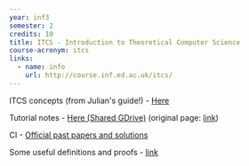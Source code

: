 ```yaml
---
year: inf3
semester: 2
credits: 10
title: ITCS - Introduction to Theoretical Computer Science
course-acronym: itcs
links:
  - name: info
    url: http://course.inf.ed.ac.uk/itcs/
---
```


ITCS concepts (from Julian's guide!) - [Here](https://docs.google.com/document/d/1ju7pc-zGXIov22E25QgsrP9P3fRb4ucKToh_DRIjMuQ/edit?usp=sharing)

Tutorial notes - [Here (Shared GDrive)](https://drive.google.com/folderview?id=0B81_cQATQifefmRpazJSSjUyMjQ0WEs4MEU1VkRjeDBDcXpFVEgtcDJNWFFLNnd5U1JKM0U&usp=sharing) (original page: [link](https://homepages.inf.ed.ac.uk/jcb/itcs-tutorial-notes/))

CI - [Official past papers and solutions](https://drive.google.com/folderview?id=0B2AAOQQZ_8BxS0tNamZQRUprMmc&usp=sharing)

Some useful definitions and proofs - [link](https://docs.google.com/document/d/1UDkgT_aDprn0KXGzrKozHstb03-LZqk1J64VcgDHmrA/edit)
